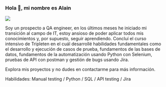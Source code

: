 ### Hola 👋, mi nombre es Alain
![](https://pin.it/1xe5EThc5)

Soy un prospecto a QA engineer, en los últimos meses he iniciado mi transición al campo de IT, estoy ansioso de poder aplicar todos mis conocimientos y, por supuesto, seguir aprendiendo. Concluí el curso intensivo de Tripleten en el cuál desarrollé habilidades fundamentales como el desarrollo y ejecución de casos de prueba, fundamentos de las bases de datos, fundamentos de la automatización usando Python con Selenium, pruebas de API con postman y gestión de bugs usando Jira.

Explora mis proyectos y no dudes en contactarme para más información.

Habilidades: Manual testing / Python / SQL / API testing / Jira







